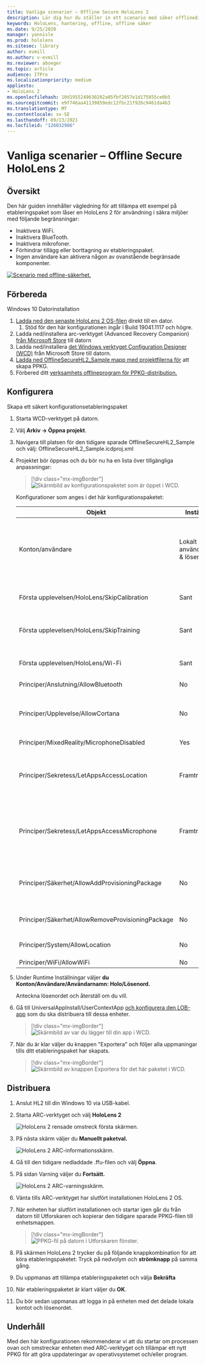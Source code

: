 ```yaml
---
title: Vanliga scenarier – Offline Secure HoloLens 2
description: Lär dig hur du ställer in ett scenario med säker offlinedistribution och appdistribution med etablering HoloLens enheter.
keywords: HoloLens, hantering, offline, offline säker
ms.date: 9/25/2020
manager: yannisle
ms.prod: hololens
ms.sitesec: library
author: evmill
ms.author: v-evmill
ms.reviewer: aboeger
ms.topic: article
audience: ITPro
ms.localizationpriority: medium
appliesto:
- HoloLens 2
ms.openlocfilehash: 10d1955249630202a05fbf2057e1d175855ce0b5
ms.sourcegitcommit: e9f746aa41139859edc12fbc21f926c9461da4b3
ms.translationtype: MT
ms.contentlocale: sv-SE
ms.lasthandoff: 09/13/2021
ms.locfileid: "126032986"
---
```

# <a name="common-scenarios--offline-secure-hololens-2"></a>Vanliga scenarier – Offline Secure HoloLens 2

## <a name="overview"></a>Översikt

Den här guiden innehåller vägledning för att tillämpa ett exempel på etableringspaket som låser en HoloLens 2 för användning i säkra miljöer med följande begränsningar:

-   Inaktivera WiFi.
-   Inaktivera BlueTooth.
-   Inaktivera mikrofoner.
-   Förhindrar tillägg eller borttagning av etableringspaket.
-   Ingen användare kan aktivera någon av ovanstående begränsade komponenter.

[![Scenario med offline-säkerhet. ](./images/deployment-guides-revised-scenario-c-01.png)](./images/deployment-guides-revised-scenario-c-01.png#lightbox)

## <a name="prepare"></a>Förbereda

Windows 10 Datorinstallation
1. [Ladda ned den senaste HoloLens 2 OS-filen](https://aka.ms/hololens2download) direkt till en dator. 
   1. Stöd för den här konfigurationen ingår i Build 19041.1117 och högre.
1. Ladda ned/installera arc-verktyget (Advanced Recovery Companion) [från Microsoft Store](https://www.microsoft.com/store/productId/9P74Z35SFRS8) till datorn
1. Ladda ned/installera [det Windows verktyget Configuration Designer (WCD)](https://www.microsoft.com/p/windows-configuration-designer/9nblggh4tx22?activetab=pivot:overviewtab) från Microsoft Store till datorn.
1. [Ladda ned OfflineSecureHL2_Sample mapp med projektfilerna för](https://aka.ms/HoloLensDocs-SecureOfflineSample) att skapa PPKG.
1. Förbered ditt [verksamhets offlineprogram för PPKG-distribution.](app-deploy-provisioning-package.md) 


## <a name="configure"></a>Konfigurera

Skapa ett säkert konfigurationsetableringspaket

1. Starta WCD-verktyget på datorn.
1. Välj **Arkiv -> Öppna projekt**.
  1. Navigera till platsen för den tidigare sparade OfflineSecureHL2_Sample och välj: OfflineSecureHL2_Sample.icdproj.xml
1. Projektet bör öppnas och du bör nu ha en lista över tillgängliga anpassningar:

   > [!div class="mx-imgBorder"]
   > ![Skärmbild av konfigurationspaketet som är öppet i WCD.](images/offline-secure-sample-wcd.png)

   Konfigurationer som anges i det här konfigurationspaketet:
   
   |     Objekt                                                |     Inställning                       |     Beskrivning                                                                                                                    |
   |---------------------------------------------------------|-----------------------------------|------------------------------------------------------------------------------------------------------------------------------------|
   |     Konton/användare                                    |     Lokalt användarnamn & lösenord    |     För dessa offlineenheter måste ett enda användarnamn och lösenord anges och delas av alla användare av enheten.          |
   |     Första upplevelsen/HoloLens/SkipCalibration       |     Sant                          |     Hoppar över kalibrering endast under den första enhetskonfigurationen                                                                             |
   |     Första upplevelsen/HoloLens/SkipTraining          |     Sant                          |     Hoppar över enhetsträning under den inledande enhetskonfigurationen                                                                              |
   |     Första upplevelsen/HoloLens/Wi-Fi                  |     Sant                          |     Hoppar Wi-Fi konfiguration under den inledande enhetskonfigurationen                                                                                 |
   |     Principer/Anslutning/AllowBluetooth                |     No                            |     Inaktiverar Bluetooth                                                                                                             |
   |     Principer/Upplevelse/AllowCortana                    |     No                            |     Inaktiverar Cortana (för att eliminera potentiella problem eftersom mikrofonerna är inaktiverade)                                          |
   |     Principer/MixedReality/MicrophoneDisabled            |     Yes                           |     Inaktiverar mikrofon                                                                                                            |
   |     Principer/Sekretess/LetAppsAccessLocation              |     Framtrigt neka                    |     Förhindrar att appar försöker komma åt platsdata (för att eliminera potentiella problem eftersom Platsspårning är inaktiverat)    |
   |     Principer/Sekretess/LetAppsAccessMicrophone            |     Framtrigt neka                    |     Förhindrar att appar försöker komma åt mikrofoner (för att eliminera potentiella problem eftersom mikrofonerna är inaktiverade)           |
   |     Principer/Säkerhet/AllowAddProvisioningPackage       |     No                            |     Förhindrar att alla lägger till etableringspaket som kan försöka åsidosätta låsta principer.                         |
   |     Principer/Säkerhet/AllowRemoveProvisioningPackage    |     No                            |     Förhindrar att alla tar bort det låsta etableringspaketet.                                                           |
   |     Principer/System/AllowLocation                       |     No                            |     Förhindrar att enheten försöker spåra platsdata.                                                                        |
   |     Principer/WiFi/AllowWiFi                             |     No                            |     Inaktiverar Wi-Fi                                                                                                                 |

1. Under Runtime Inställningar väljer **du Konton/Användare/Användarnamn: Holo/Lösenord.**

   Anteckna lösenordet och återställ om du vill.

1. Gå till UniversalAppInstall/UserContextApp [och konfigurera den LOB-app](app-deploy-provisioning-package.md) som du ska distribuera till dessa enheter.

   > [!div class="mx-imgBorder"]
   > ![Skärmbild av var du lägger till din app i WCD.](images/offline-secure-sample-wcd-usercontextapp2.png)

1. När du är klar väljer du knappen "Exportera" och följer alla uppmaningar tills ditt etableringspaket har skapats.

   > [!div class="mx-imgBorder"]
   > ![Skärmbild av knappen Exportera för det här paketet i WCD.](images/offline-secure-sample-wcd-export.png)

## <a name="deploy"></a>Distribuera

1. Anslut HL2 till din Windows 10 via USB-kabel.
1. Starta ARC-verktyget och välj **HoloLens 2**

   ![HoloLens 2 rensade omstreck första skärmen.](images/ARC2.png)

1. På nästa skärm väljer du **Manuellt paketval.**

   ![HoloLens 2 ARC-informationsskärm.](images/arc_device_info.png)

1. Gå till den tidigare nedladdade .ffu-filen och välj **Öppna**.
1. På sidan Varning väljer du **Fortsätt.**

   ![HoloLens 2 ARC-varningsskärm.](images/arc_warning.png)

1. Vänta tills ARC-verktyget har slutfört installationen HoloLens 2 OS.
1. När enheten har slutfört installationen och startar igen går du från datorn till Utforskaren och kopierar den tidigare sparade PPKG-filen till enhetsmappen.

   > [!div class="mx-imgBorder"]
   > ![PPKG-fil på datorn i Utforskaren fönster.](images/offline-secure-file-explorer.png)

1. På skärmen HoloLens 2 trycker du på följande knappkombination för  att köra etableringspaketet: Tryck på nedvolym och **strömknapp** på samma gång.
1. Du uppmanas att tillämpa etableringspaketet och välja **Bekräfta**
1. När etableringspaketet är klart väljer du **OK**.
1. Du bör sedan uppmanas att logga in på enheten med det delade lokala kontot och lösenordet.

## <a name="maintain"></a>Underhåll

Med den här konfigurationen rekommenderar vi att du startar om processen ovan och omstreckar enheten med ARC-verktyget och tillämpar ett nytt PPKG för att göra uppdateringar av operativsystemet och/eller program.
